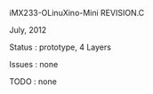 iMX233-OLinuXino-Mini REVISION.C

July, 2012

Status : prototype, 4 Layers

Issues : none

TODO   : none
